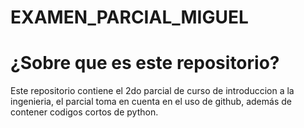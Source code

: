 # EXAMEN_PARCIAL_MIGUEL

# ¿Sobre que es este repositorio?
Este repositorio contiene el 2do parcial de curso de introduccion a la ingenieria, el parcial toma en cuenta en el uso de github, además de contener codigos cortos de python.
